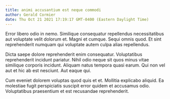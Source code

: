 ```yaml
---
title: animi accusantium est neque commodi
author: Gerald Cormier
date: Thu Oct 21 2021 17:19:17 GMT-0400 (Eastern Daylight Time)
---
```

Error libero odio in nemo. Similique consequatur repellendus necessitatibus aut voluptate velit dolorum et. Magni et cumque. Sequi omnis quod. Et sint reprehenderit numquam qui voluptate autem culpa alias repellendus.

 Dicta saepe dolore reprehenderit enim consequatur. Voluptatibus reprehenderit incidunt pariatur. Nihil odio neque sit quos minus vitae similique corporis incidunt. Aliquam natus tempora quasi earum. Qui non vel aut et hic ab est nesciunt. Aut eaque qui.

 Cum eveniet dolorem voluptas quod quis et et. Mollitia explicabo aliquid. Ea molestiae fugit perspiciatis suscipit error quidem et accusamus odio. Voluptatibus praesentium et est recusandae reprehenderit.